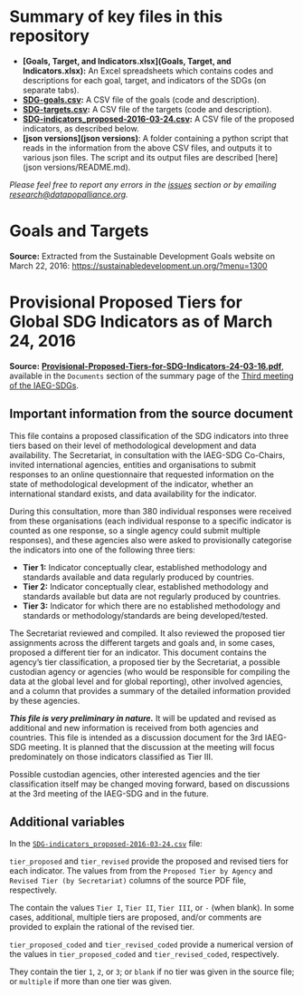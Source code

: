 # Summary of key files in this repository

- **[Goals, Target, and Indicators.xlsx](Goals, Target, and Indicators.xlsx):**  An Excel spreadsheets which contains codes and descriptions for each goal, target, and indicators of the SDGs (on separate tabs).
- **[SDG-goals.csv](SDG-goals.csv):**  A CSV file of the goals (code and description).
- **[SDG-targets.csv](SDG-targets.csv):**  A CSV file of the targets (code and description).
- **[SDG-indicators_proposed-2016-03-24.csv](SDG-indicators_proposed-2016-03-24.csv):** A CSV file of the proposed indicators, as described below.
- **[json versions](json versions)**: A folder containing a python script that reads in the information from the above CSV files, and outputs it to various json files. The script and its output files are described [here](json versions/README.md).

*Please feel free to report any errors in the [issues](https://github.com/datapopalliance/SDGs/issues) section or by emailing [research@datapopalliance.org](mailto:research@datapopalliance.org).*

# Goals and Targets

**Source:** Extracted from the Sustainable Development Goals website on March 22, 2016: https://sustainabledevelopment.un.org/?menu=1300

# Provisional Proposed Tiers for Global SDG Indicators as of March 24, 2016

**Source:** [**Provisional-Proposed-Tiers-for-SDG-Indicators-24-03-16.pdf**](http://unstats.un.org/sdgs/files/meetings/iaeg-sdgs-meeting-03/Provisional-Proposed-Tiers-for-SDG-Indicators-24-03-16.pdf), available in the `Documents` section of the summary page of the [Third meeting of the IAEG-SDGs](http://unstats.un.org/sdgs/meetings/iaeg-sdgs-meeting-03).

## Important information from the source document

This file contains a proposed classification of the SDG indicators into three tiers based on their level of methodological development and data availability. The Secretariat, in consultation with the IAEG-SDG Co-Chairs, invited international agencies, entities and organisations to submit responses to an online questionnaire that requested information on the state of methodological development of the indicator, whether an international standard exists, and data availability for the indicator.

During this consultation, more than 380 individual responses were received from these organisations (each individual response to a specific indicator is counted as one response, so a single agency could submit multiple responses), and these agencies also were asked to provisionally categorise the indicators into one of the following three tiers:

- **Tier 1:** Indicator conceptually clear, established methodology and standards available and data regularly produced by countries.
- **Tier 2:** Indicator conceptually clear, established methodology and standards available but data are not regularly produced by countries.
- **Tier 3:** Indicator for which there are no established methodology and standards or methodology/standards are being developed/tested.

The Secretariat reviewed and compiled. It also reviewed the proposed tier assignments across the different targets and goals and, in some cases, proposed a different tier for an indicator. This document contains the agency’s tier classification, a proposed tier by the Secretariat, a possible custodian agency or agencies (who would be responsible for compiling the data at the global level and for global reporting), other involved agencies, and a column that provides a summary of the detailed information provided by these agencies.

***This file is very preliminary in nature.*** It will be updated and revised as additional and new information is received from both agencies and countries. This file is intended as a discussion document for the 3rd IAEG-SDG meeting. It is planned that the discussion at the meeting will focus predominately on those indicators classified as Tier III. 

Possible custodian agencies, other interested agencies and the tier classification itself may be changed moving forward, based on discussions at the 3rd meeting of the IAEG-SDG and in the future.

## Additional variables

In the [`SDG-indicators_proposed-2016-03-24.csv`](SDG-indicators_proposed-2016-03-24.csv) file:

`tier_proposed` and `tier_revised` provide the proposed and revised tiers for each indicator. The values from from the `Proposed Tier by Agency` and `Revised Tier (by Secretariat)` columns of the source PDF file, respectively.

The contain the values `Tier I`, `Tier II`, `Tier III`, or `-` (when blank). In some cases, additional, multiple tiers are proposed, and/or comments are provided to explain the rational of the revised tier.

`tier_proposed_coded` and `tier_revised_coded` provide a numerical version of the values in `tier_proposed_coded` and `tier_revised_coded`, respectively.

They contain the tier `1`, `2`, or `3`; or `blank` if no tier was given in the source file; or `multiple` if more than one tier was given.


